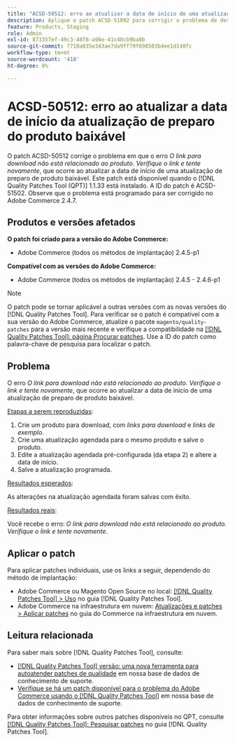 ```yaml
---
title: "ACSD-50512: erro ao atualizar a data de início de uma atualização de preparo de produto baixável"
description: Aplique o patch ACSD-51892 para corrigir o problema de desempenho do Adobe Commerce em que o erro *O link para download não está relacionado ao produto. Verifique o link e tente novamente*; isso ocorre ao atualizar a data de início de uma atualização de preparo de produto para download.
feature: Products, Staging
role: Admin
exl-id: 873357ef-49c3-48f8-a98e-41c48cb9ba8b
source-git-commit: 7718a835e343ae7da9ff79f690503b4ee1d140fc
workflow-type: tm+mt
source-wordcount: '418'
ht-degree: 0%

---
```


# ACSD-50512: erro ao atualizar a data de início da atualização de preparo do produto baixável

O patch ACSD-50512 corrige o problema em que o erro *O link para download não está relacionado ao produto. Verifique o link e tente novamente*, que ocorre ao atualizar a data de início de uma atualização de preparo de produto baixável. Este patch está disponível quando o [!DNL Quality Patches Tool (QPT)] 1.1.33 está instalado. A ID do patch é ACSD-51502. Observe que o problema está programado para ser corrigido no Adobe Commerce 2.4.7.

## Produtos e versões afetados

**O patch foi criado para a versão do Adobe Commerce:**

* Adobe Commerce (todos os métodos de implantação) 2.4.5-p1

**Compatível com as versões do Adobe Commerce:**

* Adobe Commerce (todos os métodos de implantação) 2.4.5 - 2.4.6-p1

>[!NOTE]
>
>O patch pode se tornar aplicável a outras versões com as novas versões do [!DNL Quality Patches Tool]. Para verificar se o patch é compatível com a sua versão do Adobe Commerce, atualize o pacote `magento/quality-patches` para a versão mais recente e verifique a compatibilidade na [[!DNL Quality Patches Tool]: página Procurar patches](https://experienceleague.adobe.com/tools/commerce-quality-patches/index.html). Use a ID do patch como palavra-chave de pesquisa para localizar o patch.

## Problema

O erro *O link para download não está relacionado ao produto. Verifique o link e tente novamente*, que ocorre ao atualizar a data de início de uma atualização de preparo de produto baixável.

<u>Etapas a serem reproduzidas</u>:

1. Crie um produto para download, com *links para download* e *links de exemplo*.
1. Crie uma atualização agendada para o mesmo produto e salve o produto.
1. Edite a atualização agendada pré-configurada (da etapa 2) e altere a data de início.
1. Salve a atualização programada.

<u>Resultados esperados</u>:

As alterações na atualização agendada foram salvas com êxito.

<u>Resultados reais</u>:

Você recebe o erro: *O link para download não está relacionado ao produto. Verifique o link e tente novamente*.

## Aplicar o patch

Para aplicar patches individuais, use os links a seguir, dependendo do método de implantação:

* Adobe Commerce ou Magento Open Source no local: [[!DNL Quality Patches Tool] > Uso](https://experienceleague.adobe.com/docs/commerce-operations/tools/quality-patches-tool/usage.html) no guia [!DNL Quality Patches Tool].
* Adobe Commerce na infraestrutura em nuvem: [Atualizações e patches > Aplicar patches](https://experienceleague.adobe.com/docs/commerce-cloud-service/user-guide/develop/upgrade/apply-patches.html) no guia do Commerce na infraestrutura em nuvem.

## Leitura relacionada

Para saber mais sobre [!DNL Quality Patches Tool], consulte:

* [[!DNL Quality Patches Tool] versão: uma nova ferramenta para autoatender patches de qualidade](/help/announcements/adobe-commerce-announcements/magento-quality-patches-released-new-tool-to-self-serve-quality-patches.md) em nossa base de dados de conhecimento de suporte.
* [Verifique se há um patch disponível para o problema do Adobe Commerce usando o [!DNL Quality Patches Tool]](/help/support-tools/patches-available-in-qpt-tool/check-patch-for-magento-issue-with-magento-quality-patches.md) em nossa base de dados de conhecimento de suporte.

Para obter informações sobre outros patches disponíveis no QPT, consulte [[!DNL Quality Patches Tool]: Pesquisar patches](https://experienceleague.adobe.com/tools/commerce-quality-patches/index.html) no guia [!DNL Quality Patches Tool].
